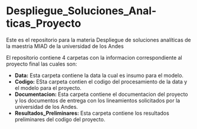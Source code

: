 # Despliegue_Soluciones_Anal-ticas_Proyecto
Este es el repositorio para la materia Despliegue de soluciones analíticas de la maestria MIAD de la universidad de los Andes

El repositorio contiene 4 carpetas con la informacion correspondiente al proyecto final las cuales son:

* **Data:** Esta carpeta contiene la data la cual es insumo para el modelo.
* **Codigo:** ESta carpeta contien el codigo del procesamiento de la data y el modelo para el proyecto.
* **Documentacion:** Esta carpeta contiene el documentacion del proyecto y los documentos de entrega con los lineamientos solicitados por la universidad de los Andes.
* **Resultados_Preliminares:** Esta carpeta contiene los resultados preliminares del codigo del proyecto.
